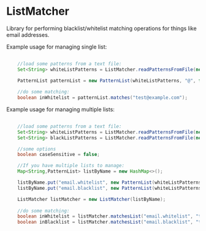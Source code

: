ListMatcher
=========

Library for performing blacklist/whitelist matching operations for things like email addresses.


Example usage for managing single list:

```java
    
    //load some patterns from a text file:
    Set<String> whiteListPatterns = ListMatcher.readPatternsFromFile(new File("/tmp/someWhitelist.txt"));

    PatternList patternList = new PatternList(whiteListPatterns, "@", false);
        
    //do some matching:
    boolean inWhitelist = patternList.matches("test@example.com");
```


Example usage for managing multiple lists:

```java
    
    //load some patterns from a text file:
    Set<String> whiteListPatterns = ListMatcher.readPatternsFromFile(new File("/tmp/someWhitelist.txt"));
    Set<String> blackListPatterns = ListMatcher.readPatternsFromFile(new File("/tmp/someBlacklist.txt"));

    //some options
    boolean caseSensitive = false;

    //If you have multiple lists to manage:
    Map<String,PatternList> listByName = new HashMap<>();

    listByName.put("email.whitelist", new PatternList(whiteListPatterns, "@", caseSensitive));
    listByName.put("email.blacklist", new PatternList(whiteListPatterns, "@", caseSensitive));

    ListMatcher listMatcher = new ListMatcher(listByName);
    
    //do some matching:
    boolean inWhitelist = listMatcher.matchesList("email.whitelist", "test@example.com");
    boolean inBlacklist = listMatcher.matchesList("email.blacklist", "test@example.com");
```


